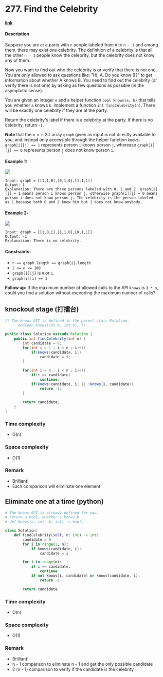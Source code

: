 # 277. Find the Celebrity

#### [link](https://leetcode.com/problems/find-the-celebrity/)

#### Description
Suppose you are at a party with `n` people labeled from `0` to `n - 1` and among them, there may exist one celebrity. The definition of a celebrity is that all the other `n - 1` people know the celebrity, but the celebrity does not know any of them.

Now you want to find out who the celebrity is or verify that there is not one. You are only allowed to ask questions like: "Hi, A. Do you know B?" to get information about whether A knows B. You need to find out the celebrity (or verify there is not one) by asking as few questions as possible (in the asymptotic sense).

You are given an integer `n` and a helper function `bool knows(a, b)` that tells you whether `a` knows `b`. Implement a function `int findCelebrity(n)`. There will be exactly one celebrity if they are at the party.

Return the celebrity's label if there is a celebrity at the party. If there is no celebrity, return `-1`.

**Note** that the `n x n` 2D array `graph` given as input is not directly available to you, and instead only accessible through the helper function `knows`. `graph[i][j] == 1` represents person `i` knows person `j`, wherease `graph[i][j] == 0` represents person `j` does not know person `i`.

#### Example 1:
![](https://assets.leetcode.com/uploads/2022/01/19/g1.jpg)
```
Input: graph = [[1,1,0],[0,1,0],[1,1,1]]
Output: 1
Explanation: There are three persons labeled with 0, 1 and 2. graph[i][j] = 1 means person i knows person j, otherwise graph[i][j] = 0 means person i does not know person j. The celebrity is the person labeled as 1 because both 0 and 2 know him but 1 does not know anybody.
```
#### Example 2:
![](https://assets.leetcode.com/uploads/2022/01/19/g2.jpg)
```
Input: graph = [[1,0,1],[1,1,0],[0,1,1]]
Output: -1
Explanation: There is no celebrity.
```

#### Constraints:
* `n == graph.length == graph[i].length`
* `2 <= n <= 100`
* `graph[i][j]` is `0` or `1`.
* `graph[i][i] == 1`

**Follow up:** If the maximum number of allowed calls to the API `knows` is `3 * n`, could you find a solution without exceeding the maximum number of calls?

## knockout stage (打擂台)
```java
/* The knows API is defined in the parent class Relation.
      boolean knows(int a, int b); */

public class Solution extends Relation {
    public int findCelebrity(int n) {
        int candidate = 0;
        for(int i = 1 ; i < n ; i++){
            if(knows(candidate, i))
                candidate = i;
        }
        
        for(int i = 0 ; i < n ; i++){
            if(i == candidate)
                continue;
            if(knows(candidate, i) || !knows(i, candidate))
                return -1;
        }
        
        return candidate;
    }
}
```
### Time complexity
* O(n)
### Space complexity
* O(1)
### Remark
* Brilliant!
* Each comparison will eliminate one element

## Eliminate one at a time (python)
```python
# The knows API is already defined for you.
# return a bool, whether a knows b
# def knows(a: int, b: int) -> bool:

class Solution:
    def findCelebrity(self, n: int) -> int:
        candidate = 0
        for i in range(1, n):
            if knows(candidate, i):
                candidate = i

        for i in range(n):
            if i == candidate:
                continue
            if not knows(i, candidate) or knows(candidate, i):
                return -1

        return candidate
```
### Time complexity
* O(n)
### Space complexity
* O(1)
### Remark
* Brilliant!
* n - 1 comparison to eliminate n - 1 and get the only possible candidate
* 2 (n - 1) comparison to verify if the candidate is the celebrity